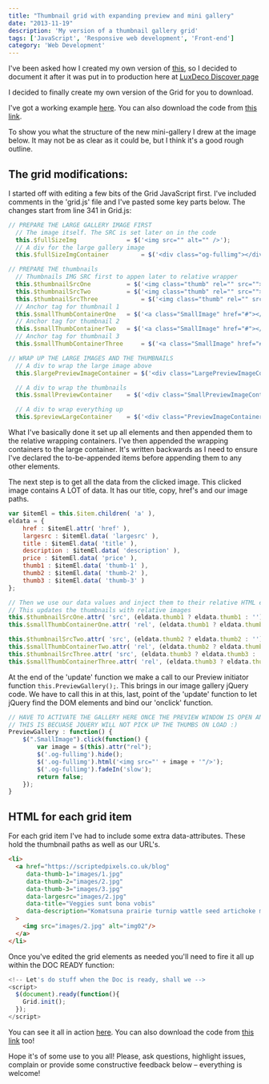 ```yaml
---
title: "Thumbnail grid with expanding preview and mini gallery"
date: "2013-11-19"
description: 'My version of a thumbnail gallery grid'
tags: ['JavaScript', 'Responsive web development', 'Front-end']
category: 'Web Development'
---
```


I've been asked how I created my own version of [this](https://tympanus.net/codrops/2013/03/19/thumbnail-grid-with-expanding-preview), so I decided to document it after it was put in to production here at [LuxDeco Discover page](https://luxdeco.com/discover) 

I decided to finally create my own version of the Grid for you to download.

I've got a working example [here](https://scriptedpixels.co.uk/playground/thumbGalleryGrid.html). You can also download the code from [this link](https://www.putlocker.com/file/5204FA1C7F182E7D).

To show you what the structure of the new mini-gallery I drew at the image below. It may not be as clear as it could be, but I think it's a good rough outline.

<article-image src="blog/IMG_0302-1024x768.png" alt="preview"></article-image>


## The grid modifications:

I started off with editing a few bits of the Grid JavaScript first. I've included comments in the 'grid.js' file and I've pasted some key parts below. The changes start from line 341 in Grid.js:

```js
// PREPARE THE LARGE GALLERY IMAGE FIRST
  // The image itself. The SRC is set later on in the code
  this.$fullSizeImg			 	 = $('<img src="" alt="" />');
  // A div for the large gallery image
  this.$fullSizeImgContainer		 = $('<div class="og-fullimg"></div>').append(this.$fullSizeImg, this.$loading );

// PREPARE THE thumbnails
  // Thumbnails IMG SRC first to appen later to relative wrapper
  this.$thumbnailSrcOne			 = $('<img class="thumb" rel="" src="">');
  this.$thumbnailSrcTwo			 = $('<img class="thumb" rel="" src="">');
  this.$thumbnailSrcThree			 = $('<img class="thumb" rel="" src="">');
  // Anchor tag for thumbnail 1
  this.$smallThumbContainerOne	 = $('<a class="SmallImage" href="#"></a>').append( this.$thumbnailSrcOne );
  // Anchor tag for thumbnail 2
  this.$smallThumbContainerTwo	 = $('<a class="SmallImage" href="#"></a>').append( this.$thumbnailSrcTwo );
  // Anchor tag for thumbnail 3
  this.$smallThumbContainerThree	 = $('<a class="SmallImage" href="#"></a>').append( this.$thumbnailSrcThree );

// WRAP UP THE LARGE IMAGES AND THE THUMBNAILS
  // A div to wrap the large image above
  this.$largePreviewImageContainer = $('<div class="LargePreviewImageContainer"></div>').append(this.$fullSizeImgContainer);

  // A div to wrap the thumbnails
  this.$smallPreviewContainer 	 = $('<div class="SmallPreviewImageContainer"></div>').append(this.$smallThumbContainerOne, this.$smallThumbContainerTwo, this.$smallThumbContainerThree);

  // A div to wrap everything up
  this.$previewLargeContainer 	 = $('<div class="PreviewImageContainer"> </div>').append( this.$largePreviewImageContainer, this.$smallPreviewContainer );
```

What I've basically done it set up all elements and then appended them to the relative wrapping containers. I've then appended the wrapping containers to the large container. It's written backwards as I need to ensure I've declared the to-be-appended items before appending them to any other elements.

The next step is to get all the data from the clicked image. This clicked image contains A LOT of data. It has our title, copy, href's and our image paths.

```js
var $itemEl = this.$item.children( 'a' ),
eldata = {
	href : $itemEl.attr( 'href' ),
	largesrc : $itemEl.data( 'largesrc' ),
	title : $itemEl.data( 'title' ),
	description : $itemEl.data( 'description' ),
	price : $itemEl.data( 'price' ),
	thumb1 : $itemEl.data( 'thumb-1' ),
	thumb2 : $itemEl.data( 'thumb-2' ),
	thumb3 : $itemEl.data( 'thumb-3' )
};

// Then we use our data values and inject them to their relative HTML elements
// This updates the thumbnails with relative images
this.$thumbnailSrcOne.attr( 'src', (eldata.thumb1 ? eldata.thumb1 : ''));
this.$smallThumbContainerOne.attr( 'rel', (eldata.thumb1 ? eldata.thumb1 : ''));

this.$thumbnailSrcTwo.attr( 'src', (eldata.thumb2 ? eldata.thumb2 : ''));
this.$smallThumbContainerTwo.attr( 'rel', (eldata.thumb2 ? eldata.thumb2 : ''));
this.$thumbnailSrcThree.attr( 'src', (eldata.thumb3 ? eldata.thumb3 : ''));
this.$smallThumbContainerThree.attr( 'rel', (eldata.thumb3 ? eldata.thumb3 : ''));
```

At the end of the 'update' function we make a call to our Preview initiator function `this.PreviewGallery();`. This brings in our image gallery jQuery code. We have to call this in at this, last, point of the 'update' function to let jQuery find the DOM elements and bind our 'onclick' function.

```js
// HAVE TO ACTIVATE THE GALLERY HERE ONCE THE PREVIEW WINDOW IS OPEN AND IMAGES ARE LOADED
// THIS IS BECUASE JQUERY WILL NOT PICK UP THE THUMBS ON LOAD :)
PreviewGallery : function() {
	$(".SmallImage").click(function() {
		var image = $(this).attr("rel");
		$('.og-fullimg').hide();
		$('.og-fullimg').html('<img src="' + image + '"/>');
		$('.og-fullimg').fadeIn('slow');
		return false;
	});
}
```

## HTML for each grid item

For each grid item I've had to include some extra data-attributes. These hold the thumbnail paths as well as our URL's.
```html
<li>
  <a href="https://scriptedpixels.co.uk/blog" 
     data-thumb-1="images/1.jpg" 
     data-thumb-2="images/2.jpg" 
     data-thumb-3="images/3.jpg" 
     data-largesrc="images/2.jpg" 
     data-title="Veggies sunt bona vobis" 
     data-description="Komatsuna prairie turnip wattle seed artichoke mustard horseradish taro rutabaga ricebean carrot black-eyed pea turnip greens beetroot yarrow watercress kombu."
  >
    <img src="images/2.jpg" alt="img02"/>
  </a>
</li>
```

Once you've edited the grid elements as needed you'll need to fire it all up within the DOC READY function:

```js
<!-- Let's do stuff when the Doc is ready, shall we -->
<script>
  $(document).ready(function(){
    Grid.init();
  });
</script>
```

You can see it all in action [here](https://scriptedpixels.co.uk/playground/thumbGalleryGrid.html "Scripted Pixels Thumbnail Grid with Mini-Gallery"). You can also download the code from [this link](https://s000.tinyupload.com/?file_id=88527630786784161460 "Scripted Pixels Thumbnail Grid") too!

Hope it's of some use to you all! Please, ask questions, highlight issues, complain or provide some constructive feedback below – everything is welcome!
